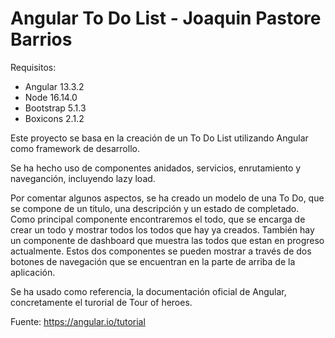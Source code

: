 # Angular To Do List - Joaquin Pastore Barrios

Requisitos:
- Angular 13.3.2
- Node 16.14.0
- Bootstrap 5.1.3
- Boxicons 2.1.2

Este proyecto se basa en la creación de un To Do List utilizando Angular como framework de desarrollo.

Se ha hecho uso de componentes anidados, servicios, enrutamiento y naveganción, incluyendo lazy load.

Por comentar algunos aspectos, se ha creado un modelo de una To Do, que se compone de un titulo, una descripción y un estado de completado.
Como principal componente encontraremos el todo, que se encarga de crear un todo y mostrar todos los todos que hay ya creados. También hay un componente de dashboard que muestra las todos que estan en progreso actualmente. Estos dos componentes se pueden mostrar a través de dos botones de navegación que se encuentran en la parte de arriba de la aplicación. 

Se ha usado como referencia, la documentación oficial de Angular, concretamente el turorial de Tour of heroes.

Fuente: https://angular.io/tutorial
